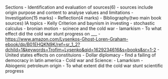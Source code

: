 Sections
	- Identification and evaluation of sources(6)
		- sources include origin purpose and content to analyse values and limitations
	- Investigation(15 marks)
	- Reflection(4 marks)
	- Bibliography(two main book sources)
IA topics
	- Kelly Criterion and baynism in investing
		- stochastic calculus
		- bronian motion
	- scinece and the cold war
		-  lamarkism
		- To what effect did the cold war stunt progress on ___
		- https://www.amazon.com/Lysenkos-Ghost-Loren-Graham-ebook/dp/B01EHQKN9K/ref=sr_1_2?dchild=1&keywords=Trofim+Lysenko&qid=1629234616&s=books&sr=1-2
	- United states effects on constituions
	- Dollar diplomacy
		- find a failing of democracy in latin america
		- 
Cold war and Science:
	 - Lamarkism
	 - Abiogenic petroleum origin
	 - To what extent did the cold war stunt scientific progress
<!--stackedit_data:
eyJoaXN0b3J5IjpbNjc5NTUwNzI4LDY3MjI1Nzk0NiwxODAyMT
AxMTIzLC0xNzUxNzY5MTMzLDE0NjY5NzM5NDUsMzQzMjg4Nzgs
LTIxMzQ5Njg2MDJdfQ==
-->